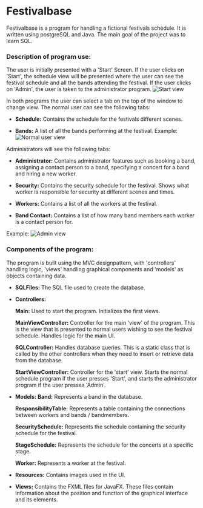 # Festivalbase
Festivalbase is a program for handling a fictional festivals schedule. It is written using postgreSQL and Java. 
The main goal of the project was to learn SQL. 

### Description of program use:
   The user is initially presented with a 'Start' Screen.
    If the user clicks on 'Start', the schedule view will be presented where
    the user can see the festival schedule and all the bands attending the festival.
    If the user clicks on 'Admin', the user is taken to the administrator program.
   ![Start view](https://github.com/danielwikander/FestivalBase/screenshots/festivalbasestart.png)


   In both programs the user can select a tab on the top of the window to change view.
   The normal user can see the following tabs:
   * **Schedule:**
        Contains the schedule for the festivals different scenes.
        
   * **Bands:**
        A list of all the bands performing at the festival.
   Example:
   ![Normal user view](https://github.com/danielwikander/FestivalBase/screenshots/festivalbaseclient.png)

   Administrators will see the following tabs:
   * **Administrator:**
        Contains administrator features such as booking a band,
        assigning a contact person to a band,
        specifying a concert for a band
        and hiring a new worker.

   * **Security:**
        Contains the security schedule for the festival.
        Shows what worker is responsible for security at 
        different scenes and times.

   * **Workers:**
        Contains a list of all the workers at the festival.

   * **Band Contact:**
        Contains a list of how many band members each worker is
        a contact person for.
        
   Example:
   ![Admin view](https://github.com/danielwikander/FestivalBase/screenshots/festivalbaseadmin.png)

### Components of the program:
   The program is built using the MVC designpattern, with 'controllers'
   handling logic, 'views' handling graphical components and 'models' 
   as objects containing data.
  
   * **SQLFiles:**
        The SQL file used to create the database.

   * **Controllers:**
   
        **Main:**
            Used to start the program. Initializes the first views.
        
        **MainViewController:**
            Controller for the main 'view' of the program.
            This is the view that is presented to normal users
            wishing to see the festival schedule.
            Handles logic for the main UI.

        **SQLController:**
            Handles database queries.
            This is a static class that is called by the other controllers
            when they need to insert or retrieve data from the database.

        **StartViewController:**
            Controller for the 'start' view. Starts the normal schedule program if
            the user presses 'Start', and starts the administrator program if
            the user presses 'Admin'.

   * **Models:**
        **Band:**
            Represents a band in the database.

        **ResponsibilityTable:**
            Represents a table containing the connections between workers
            and bands / bandmembers.

        **SecuritySchedule:**
            Represents the schedule containing the security schedule
            for the festival.

        **StageSchedule:**
            Represents the schedule for the concerts at a specific stage.

        **Worker:**
            Represents a worker at the festival.


   * **Resources:**
        Contains images used in the UI.

   * **Views:**
        Contains the FXML files for JavaFX.
        These files contain information about the position and function
        of the graphical interface and its elements.
